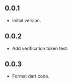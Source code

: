 ## 0.0.1

- Initial version.

## 0.0.2

- Add verification token test.

## 0.0.3

- Format dart code.